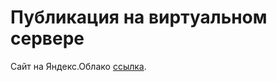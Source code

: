 # Публикация на виртуальном сервере

Сайт на Яндекс.Облако [ссылка](https://stellar-burger.bp.nomorepartiesco.ru/).
